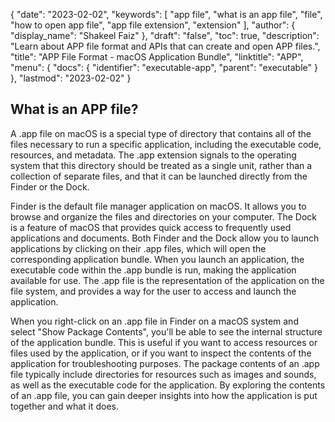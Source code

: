 {
  "date": "2023-02-02",
  "keywords": [
    "app file",
    "what is an app file",
    "file",
    "how to open app file",
    "app file extension",
    "extension"
  ],
  "author": {
    "display_name": "Shakeel Faiz"
  },
  "draft": "false",
  "toc": true,
  "description": "Learn about APP file format and APIs that can create and open APP files.",
  "title": "APP File Format - macOS Application Bundle",
  "linktitle": "APP",
  "menu": {
    "docs": {
      "identifier": "executable-app",
      "parent": "executable"
    }
  },
  "lastmod": "2023-02-02"
}

## What is an APP file?

A .app file on macOS is a special type of directory that contains all of the files necessary to run a specific application, including the executable code, resources, and metadata. The .app extension signals to the operating system that this directory should be treated as a single unit, rather than a collection of separate files, and that it can be launched directly from the Finder or the Dock.

Finder is the default file manager application on macOS. It allows you to browse and organize the files and directories on your computer. The Dock is a feature of macOS that provides quick access to frequently used applications and documents. Both Finder and the Dock allow you to launch applications by clicking on their .app files, which will open the corresponding application bundle. When you launch an application, the executable code within the .app bundle is run, making the application available for use. The .app file is the representation of the application on the file system, and provides a way for the user to access and launch the application.

When you right-click on an .app file in Finder on a macOS system and select "Show Package Contents", you'll be able to see the internal structure of the application bundle. This is useful if you want to access resources or files used by the application, or if you want to inspect the contents of the application for troubleshooting purposes. The package contents of an .app file typically include directories for resources such as images and sounds, as well as the executable code for the application. By exploring the contents of an .app file, you can gain deeper insights into how the application is put together and what it does.

